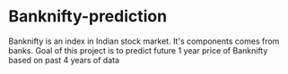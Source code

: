 # Banknifty-prediction
Banknifty is an index in Indian stock market. It's components comes from banks.
Goal of this project is to predict future 1 year price of Banknifty based on past 4 years of data
